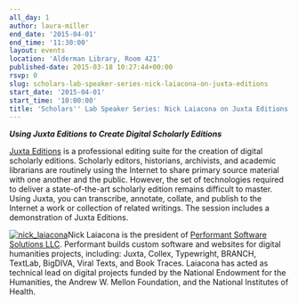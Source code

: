 ```yaml
---
all_day: 1
author: laura-miller
end_date: '2015-04-01'
end_time: '11:30:00'
layout: events
location: 'Alderman Library, Room 421'
published-date: 2015-03-18 10:27:44+00:00
rsvp: 0
slug: scholars-lab-speaker-series-nick-laiacona-on-juxta-editions
start_date: '2015-04-01'
start_time: '10:00:00'
title: 'Scholars'' Lab Speaker Series: Nick Laiacona on Juxta Editions'
---
```


**_Using Juxta Editions to Create Digital Scholarly Editions_**

[Juxta Editions](http://virginia.us1.list-manage.com/track/click?u=3ac105f4d87dddbd34542ab41&id=e89765a555&e=044d81c254) is a professional editing suite for the creation of digital scholarly editions. Scholarly editors, historians, archivists, and academic librarians are routinely using the Internet to share primary source material with one another and the public. However, the set of technologies required to deliver a state-of-the-art scholarly edition remains difficult to master. Using Juxta, you can transcribe, annotate, collate, and publish to the Internet a work or collection of related writings. The session includes a demonstration of Juxta Editions.

[![nick_laiacona](http://scholarslab.org/wp-content/uploads/2015/03/nick_laiacona-110x110.png)](http://scholarslab.org/wp-content/uploads/2015/03/nick_laiacona.png)Nick Laiacona is the president of [Performant Software Solutions LLC](http://www.performantsoftware.com/). Performant builds custom software and websites for digital humanities projects, including: Juxta, Collex, Typewright, BRANCH, TextLab, BigDIVA, Viral Texts, and Book Traces. Laiacona has acted as technical lead on digital projects funded by the National Endowment for the Humanities, the Andrew W. Mellon Foundation, and the National Institutes of Health.


